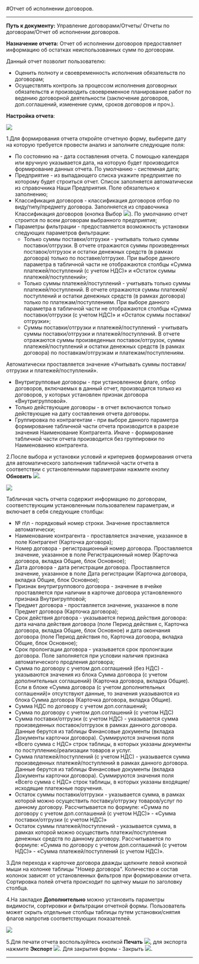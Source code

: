 ﻿#Отчет об исполнении договоров.

----------

**Путь к документу:** Управление договорами/Отчеты/ Отчеты по договорам/Отчет об исполнении договоров.

**Назначение отчета:**  Отчет об исполнении договоров предоставляет информацию об остатках неиспользованных сумм по договорам.

Данный отчет позволит пользователю:

* Оценить полноту и своевременность исполнения обязательств по договорам;
* Осуществлять контроль за процессом исполнения договорных обязательств и производить своевременное планирование работ по ведению договорной деятельности (заключение договоров, доп.соглашений, изменение сумм, сроков договоров и проч.).

**Настройка отчета**:

![](topic:.НСИ.AddFiles.Screenshot_2214.jpg)

1.Для формирования отчета откройте отчетную форму, выберите дату на которую требуется провести анализ и заполните следующие поля:  

* По состоянию на - дата составления отчета. С помощью календаря или вручную указывается дата, на которую будет производится формирование данных отчета. По умолчанию - системная дата;
* Предприятие - из  выпадающего списка укажите предприятие по которому будет строиться отчет. Список заполняется автоматически из справочника Наши Предприятия. Поле обязательно к заполнению;
* Классификация договоров - классификация договоров отбор по виду/типу/предмету договора. Заполняется из справочника Классификация договоров  (кнопка Выбор ![](topic:.НСИ.AddFiles.Btn_select.png)). По умолчанию отчет строится по всем договорам выбранного предприятия;
* Параметры фильтрации - предоставляется возможность установки следующих параметров фильтрации:
     * Только суммы поставки/отгрузки - учитывать только суммы поставки/отгрузки. В отчете отражаются суммы произведенных поставок/отгрузок и остатки денежных средств (в рамках договора) только по поставке/отгрузке. При выборе данного параметра в табличной части не отображаются столбцы «Сумма платежей/поступлений (с учетом НДС)» и «Остаток суммы платежей/поступлений»;
    * Только суммы платежей/поступлений - учитывать только суммы платежей/поступлений. В отчете отражаются суммы платежей/поступлений и остатки денежных средств (в рамках договора) только по платежам/поступлениям. При выборе данного параметра в табличной части не отображаются столбцы «Сумма поставки/отгрузки (с учетом НДС)» и «Остаток суммы поставки/отгрузки»;
    * Суммы поставки/отгрузки и платежей/поступлений - учитывать суммы поставки/отгрузки и платежей/поступлений. В отчете отражаются суммы произведенных поставок/отгрузок, суммы платежей/поступлений и остатки денежных средств (в рамках договора) по поставкам/отгрузкам и платежам/поступлениям.
    
Автоматически  проставляется значение «Учитывать суммы поставки/отгрузки и платежей/поступлений».

* Внутригрупповые договоры - при установленном флаге, отбор договоров, включаемых в данный отчет, производится только из договоров, у которых установлен признак договора «Внутригрупповой».
* Только действующие договоры - в отчет включаются только действующие на дату составления отчета договоры. 
* Группировка по контрагентам - при выборе данного параметра формирование табличной части отчета производится в разрезе значения Наименование Контрагента.  Иначе - формирование табличной части отчета производится без группировки по Наименованию контрагента.

2.После выбора и установки  условий и критериев формирования отчета для автоматического заполнения табличной части отчета в соответствии с установленными параметрами нажмите кнопку **Обновить** ![](topic:.НСИ.AddFiles.Btn_Refresh.png).

![](topic:.НСИ.AddFiles.Screenshot_2215.jpg)

Табличная часть отчета содержит информацию по договорам, соответствующим установленным пользователем параметрам, и включает в себя следующие столбцы:

* № п\п - порядковый номер строки. Значение проставляется автоматически;
* Наименование контрагента - проставляется значение, указанное в поле Контрагент (Карточка договора);
* Номер договора - регистрационный номер договора. Проставляется значение, указанное в поле Регистрационный номер (Карточка договора, вкладка Общие, блок Основное);
* Дата договора - дата регистрации договора. Проставляется значение, указанное в поле Дата регистрации (Карточка договора, вкладка Общие, блок Основное);
* Признак внутригруппового договора - значение в ячейке проставляется при наличии в карточке договора установленного признака Внутригрупповой;
* Предмет договора - проставляется значение, указанное в поле Предмет договора (Карточка договора);
* Срок действия договора - указывается период действия договора: дата начала действия договора (поле Период действия с, Карточка договора, вкладка Общие, блок Основное) и дата окончания договора (поле Период действия по, Карточка договора, вкладка Общие, блок Основное);
* Срок пролонгации договора - указывается срок пролонгации договора. Поле заполняется при условии наличия признака автоматического продления договора;
* Сумма по договору с учетом доп.соглашений (без НДС) - указываются значения из блока Сумма договора (с учетом дополнительных соглашений) (Карточка договора, вкладка Общие). Если в блоке «Сумма договора (с учетом дополнительных соглашений)» отсутствуют данные, то значения указываются из блока Сумма договора (Карточка договора, вкладка Общие).
* Сумма НДС по договору с учетом доп.соглашений;        
* Сумма по договору с учетом доп.соглашений (с учетом НДС)      
* Сумма поставки/отгрузки (с учетом НДС) - указывается сумма произведенных поставок/отгрузок в рамках данного договора. Данные берутся из таблицы Финансовые документы (вкладка Документы карточки договора). Суммируются значения поля «Всего сумма с НДС» строк таблицы, в которых указаны документы по поступлению/реализации товаров и услуг.
* Сумма платежей/поступлений (с учетом НДС) - указывается сумма произведенных платежей/поступлений в рамках данного договора. Данные берутся из таблицы Финансовые документы (вкладка Документы карточки договора). Суммируются значения поля «Всего сумма с НДС» строк таблицы, в которых указаны входящие/исходящие платежные поручения.
* Остаток суммы поставки/отгрузки - указывается сумма, в рамках которой можно осуществить поставку/отгрузку товаров/услуг по данному договору. Рассчитывается по формуле: «Сумма по договору с учетом доп.соглашений (с учетом НДС)» - «Сумма поставки/отгрузки (с учетом НДС)»
* Остаток суммы платежей/поступлений  - указывается сумма, в рамках которой можно осуществить платежи/поступления денежных средств по данному договору. Рассчитывается по формуле: «Сумма по договору с учетом доп.соглашений (с учетом НДС)» - «Сумма платежей/поступлений (с учетом НДС)». 

3.Для перехода к карточке договора дважды щелкните левой кнопкой мыши на колонке таблицы "Номер договора".
Количество и состав колонок зависят от установленных фильтров при формировании отчета.
Сортировка полей отчета происходит по щелчку мыши по заголовку столбца.

4.На закладке **Дополнительно** можно установить параметры видимости, сортировки и фильтрации отчетной формы. Пользователь может скрыть отдельные столбцы таблицы путем установки/снятия флагов напротив соответствующих показателей.

![](topic:.НСИ.AddFiles.Screenshot_2216.jpg)

5.Для печати отчета воспользуйтесь кнопкой **Печать**  ![](topic:.НСИ.AddFiles.Btn_printer.png), для экспорта  нажмите **Экспорт** ![](topic:.НСИ.AddFiles.Btn_exp.png). Для закрытия формы - Закрыть  ![](topic:.НСИ.AddFiles.BtnCloseCancel.png).


----------


